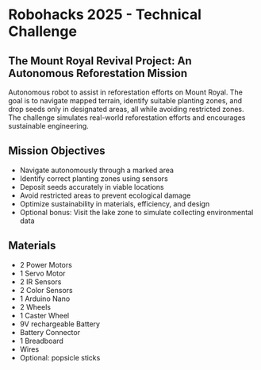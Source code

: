 # Robohacks 2025 - Technical Challenge

## The Mount Royal Revival Project: An Autonomous Reforestation Mission

Autonomous robot to assist in reforestation efforts on Mount Royal. The goal is to navigate mapped terrain, identify suitable planting zones, and drop seeds only in designated areas, all while avoiding restricted
zones. The challenge simulates real-world reforestation efforts and encourages sustainable engineering.

## Mission Objectives
- Navigate autonomously through a marked area
- Identify correct planting zones using sensors
- Deposit seeds accurately in viable locations
- Avoid restricted areas to prevent ecological damage
- Optimize sustainability in materials, efficiency, and design
- Optional bonus: Visit the lake zone to simulate collecting environmental data

## Materials
- 2 Power Motors
- 1 Servo Motor
- 2 IR Sensors
- 2 Color Sensors
- 1 Arduino Nano
- 2 Wheels
- 1 Caster Wheel
- 9V rechargeable Battery
- Battery Connector
- 1 Breadboard
- Wires
- Optional: popsicle sticks
